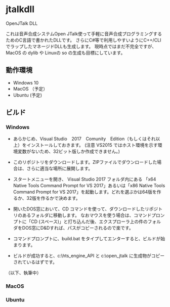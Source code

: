 # jtalkdll
OpenJTalk DLL 

これは音声合成システムOpen JTalk使って手軽に音声合成プログラミングするためのC言語で書かれたDLLです。
さらにC#等で利用しやすいようにC++/CLIでラップしたマネージドDLLも生成します。
現時点ではまだ不完全ですが、MacOS の dylib や Linuxの so の生成も目標にしています。

## 動作環境
* Windows 10
* MacOS （予定）
* Ubuntu (予定)

## ビルド

### Windows

* あらかじめ、Visual Studio　2017　Comunity　Edition（もしくはそれ以上）をインストールしておきます。
(注意 VS2015 ではホスト環境を示す環境変数がないため、32ビット版しか作成できません。)

* このリポジトリをダウンロードします。ZIPファイルでダウンロードした場合は、さらに適当な場所に展開します。

* スタートメニューを開き、 Visual Studio 2017 フォルダ内にある 「x64 Native Tools Command Prompt for VS 2017」あるいは「x86 Native Tools Command Prompt for VS 2017」を起動します。どれを選ぶかは64版を作るか、32版を作るかで決めます。

* 開いたDOS窓において、CD コマンドを使って、ダウンロードしたリポジトリのあるフォルダに移動します。
なおマウスを使う場合は、コマンドプロンプトに「CD (スペース)」と打ち込んだ後、エクスプローラ上の件のフォルダをDOS窓にD&Dすれば、パスがコピーされるので楽です。

* コマンドプロンプトに、build.bat をタイプしてエンターすると、ビルドが始まります。

* ビルドが成功すると、c:\hts_engine_API と c:\open_jtalk に生成物がコピーされているはずです。

（以下、執筆中）
### MacOS
### Ubuntu
